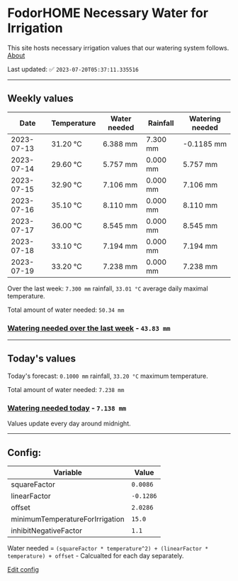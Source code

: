 # FodorHOME Necessary Water for Irrigation

This site hosts necessary irrigation values that our watering system follows. [About](https://github.com/redyau/irrigation)

Last updated: ✅ `2023-07-20T05:37:11.335516`

---

## Weekly values

| Date | Temperature | Water needed | Rainfall | Watering needed |
|-----|-----|-----|-----|-----|
| 2023-07-13 | 31.20 °C | 6.388 mm | 7.300 mm | -0.1185 mm |
| 2023-07-14 | 29.60 °C | 5.757 mm | 0.000 mm | 5.757 mm |
| 2023-07-15 | 32.90 °C | 7.106 mm | 0.000 mm | 7.106 mm |
| 2023-07-16 | 35.10 °C | 8.110 mm | 0.000 mm | 8.110 mm |
| 2023-07-17 | 36.00 °C | 8.545 mm | 0.000 mm | 8.545 mm |
| 2023-07-18 | 33.10 °C | 7.194 mm | 0.000 mm | 7.194 mm |
| 2023-07-19 | 33.20 °C | 7.238 mm | 0.000 mm | 7.238 mm |


Over the last week: `7.300 mm` rainfall, `33.01 °C` average daily maximal temperature.

Total amount of water needed: `50.34 mm`

### [Watering needed over the last week](lastweek.txt) - `43.83 mm`

---

## Today's values

Today's forecast: `0.1000 mm` rainfall, `33.20 °C` maximum temperature.

Total amount of water needed: `7.238 mm`

### [Watering needed today](today.txt) - `7.138 mm`

Values update every day around midnight.

---

## Config:

| Variable | Value |
|-----|-----|
| squareFactor | `0.0086` |
| linearFactor | `-0.1286` |
| offset | `2.0286` |
| minimumTemperatureForIrrigation | `15.0` |
| inhibitNegativeFactor | `1.1` |

Water needed = `(squareFactor * temperature^2) + (linearFactor * temperature) + offset` - Calcualted for each day separately.

[Edit config](https://github.com/RedyAu/irrigation/edit/main/config.json)
